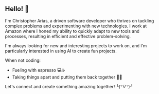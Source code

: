 ## Hello! 👋

I'm Christopher Arias, a driven software developer who thrives on tackling complex problems and experimenting with new technologies. I work at Amazon where I honed my ability to quickly adapt to new tools and processes, resulting in efficient and effective problem-solving.

I'm always looking for new and interesting projects to work on, and I'm particularly interested in using AI to create fun projects.

When not coding: 
- Fueling with espresso 💻☕️
- Taking things apart and putting them back together 🔧🔨

Let's connect and create something amazing together! ╰(*°▽°*)╯  
